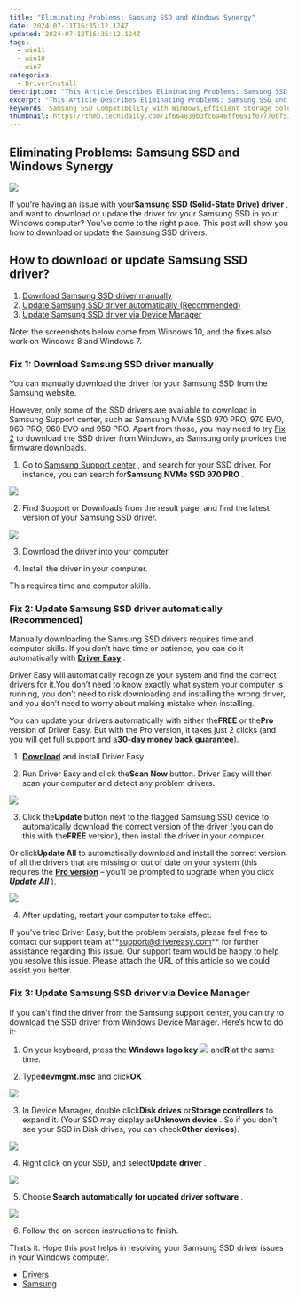 ```yaml
---
title: "Eliminating Problems: Samsung SSD and Windows Synergy"
date: 2024-07-11T16:35:12.124Z
updated: 2024-07-12T16:35:12.124Z
tags:
  - win11
  - win10
  - win7
categories:
  - DriverInstall
description: "This Article Describes Eliminating Problems: Samsung SSD and Windows Synergy"
excerpt: "This Article Describes Eliminating Problems: Samsung SSD and Windows Synergy"
keywords: Samsung SSD Compatibility with Windows,Efficient Storage Solutions,SSD Performance Enhancement on Windows,Windows Optimized Samsung Storage,Samsung SSD Integration with PCs,Windows 10 and Samsung SSD Support,Data Speed Boost
thumbnail: https://thmb.techidaily.com/1f664839b3fc6a46ff6691f07770bf51fb0f595eeeafca125d1de50733e104c7.jpg
---
```


## Eliminating Problems: Samsung SSD and Windows Synergy

![](https://images.drivereasy.com/wp-content/uploads/2018/07/img_5b3c46b5b609b.jpg)

 If you’re having an issue with your**Samsung SSD (Solid-State Drive) driver** , and want to download or update the driver for your Samsung SSD in your Windows computer? You’ve come to the right place. This post will show you how to download or update the Samsung SSD drivers.

## How to download or update Samsung SSD driver?

1. [Download Samsung SSD driver manually](#Fix1)
2. [Update Samsung SSD driver automatically (Recommended)](#Fix3)
3. [Update Samsung SSD driver via Device Manager](#Fix2)
  
 Note: the screenshots below come from Windows 10, and the fixes also work on Windows 8 and Windows 7.

###  Fix 1: Download Samsung SSD driver manually

 You can manually download the driver for your Samsung SSD from the Samsung website.

 However, only some of the SSD drivers are available to download in Samsung Support center, such as  Samsung NVMe SSD 970 PRO, 970 EVO, 960 PRO, 960 EVO and 950 PRO. Apart from those, you may need to try [Fix 2](#Fix2) to download the SSD driver from Windows, as Samsung only provides the firmware downloads.

 1) Go to [Samsung Support center](https://shop-links.co/link/?exclusive=1&publisher_slug=itechdaily19598&url=https%3A%2F%2Fwww.samsung.com%2Fsupport%2F) , and search for your SSD driver. For instance, you can search for**Samsung NVMe SSD 970 PRO** .

![](https://images.drivereasy.com/wp-content/uploads/2018/07/img_5b3c4838f316a.png)

 2) Find Support or Downloads from the result page, and find the latest version of your Samsung SSD driver.

![](https://images.drivereasy.com/wp-content/uploads/2018/07/img_5b3c4876370a7.jpg)

 3) Download the driver into your computer.

 4) Install the driver in your computer.

This requires time and computer skills.

###  Fix 2: Update Samsung SSD driver automatically (Recommended)

 Manually downloading the Samsung SSD drivers requires time and computer skills. If you don’t have time or patience, you can do it automatically with **[Driver Easy](https://tools.techidaily.com/drivereasy/download/)**  .

 Driver Easy will automatically recognize your system and find the correct drivers for it.You don’t need to know exactly what system your computer is running, you don’t need to risk downloading and installing the wrong driver, and you don’t need to worry about making mistake when installing.

 You can update your drivers automatically with either the**FREE** or the**Pro** version of Driver Easy. But with the Pro version, it takes just 2 clicks (and you will get full support and a**30-day money back guarantee**).

 1) **[Download](https://tools.techidaily.com/drivereasy/download/)**  and install Driver Easy.

 2) Run Driver Easy and click the**Scan Now** button. Driver Easy will then scan your computer and detect any problem drivers.

![](https://images.drivereasy.com/wp-content/uploads/2018/07/img_5b3c4a4def640.jpg)

 3) Click the**Update** button next to the flagged Samsung SSD device to automatically download the correct version of the driver (you can do this with the**FREE** version), then install the driver in your computer.

 Or click**Update All** to automatically download and install the correct version of all the drivers that are missing or out of date on your system (this requires the [**Pro version**](https://tools.techidaily.com/drivereasy/download/)  – you’ll be prompted to upgrade when you click **_Update All_** ).

![](https://images.drivereasy.com/wp-content/uploads/2018/07/img_5b3c4ae96ce1a.jpg)

 4) After updating, restart your computer to take effect.

 If you’ve tried Driver Easy, but the problem persists, please feel free to contact our support team at**<support@drivereasy.com>** for further assistance regarding this issue. Our support team would be happy to help you resolve this issue. Please attach the URL of this article so we could assist you better.

### Fix 3: Update Samsung SSD driver via Device Manager

 If you can’t find the driver from the Samsung support center, you can try to download the SSD driver from Windows Device Manager. Here’s how to do it:

 1) On your keyboard, press the **Windows logo key ![](https://images.drivereasy.com/wp-content/uploads/2017/09/img_59b0b16974940.png)**  and**R** at the same time.

 2) Type**devmgmt.msc** and click**OK** .

![](https://images.drivereasy.com/wp-content/uploads/2018/06/img_5b1f85504ee6f.jpg)

 3) In Device Manager, double click**Disk drives** or**Storage controllers** to expand it. (Your SSD may display as**Unknown device** . So if you don’t see your SSD in Disk drives, you can check**Other devices**).

![](https://images.drivereasy.com/wp-content/uploads/2018/07/img_5b3c491e8186a.jpg)

 4) Right click on your SSD, and select**Update driver** .

![](https://images.drivereasy.com/wp-content/uploads/2018/07/img_5b3c49714744a.jpg)

5) Choose **Search automatically for updated driver software** .

![](https://images.drivereasy.com/wp-content/uploads/2018/07/img_5b3c49ad9a49c.jpg)

 6) Follow the on-screen instructions to finish.

  That’s it. Hope this post helps in resolving your Samsung SSD driver issues in your Windows computer.

* [Drivers](https://tools.techidaily.com/drivereasy/download/)
* [Samsung](https://store.drivereasy.com/order/cart.php?PRODS=4731822&QTY=1&AFFILIATE=108875)

<ins class="adsbygoogle"
     style="display:block"
     data-ad-format="autorelaxed"
     data-ad-client="ca-pub-7571918770474297"
     data-ad-slot="1223367746"></ins>



<ins class="adsbygoogle"
     style="display:block"
     data-ad-client="ca-pub-7571918770474297"
     data-ad-slot="8358498916"
     data-ad-format="auto"
     data-full-width-responsive="true"></ins>


